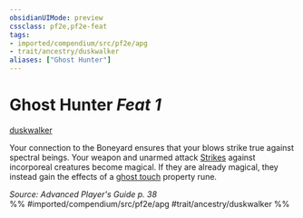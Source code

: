 ```yaml
---
obsidianUIMode: preview
cssclass: pf2e,pf2e-feat
tags:
- imported/compendium/src/pf2e/apg
- trait/ancestry/duskwalker
aliases: ["Ghost Hunter"]
---
```

# Ghost Hunter  *Feat 1*  
[duskwalker](duskwalker-apg.md)  


Your connection to the Boneyard ensures that your blows strike true against spectral beings. Your weapon and unarmed attack [Strikes](strike.md) against incorporeal creatures become magical. If they are already magical, they instead gain the effects of a [ghost touch](../equipment/items/ghost-touch.md) property rune.

*Source: Advanced Player's Guide p. 38*  
%% #imported/compendium/src/pf2e/apg #trait/ancestry/duskwalker %%